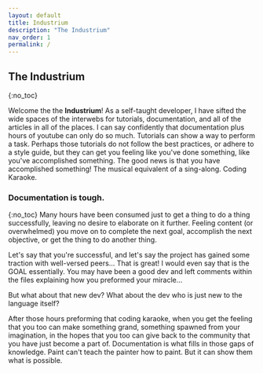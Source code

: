 ```yaml
---
layout: default
title: Industrium
description: "The Industrium"
nav_order: 1
permalink: /
---
```


## The Industrium
{:no_toc}

Welcome the the **Industrium**! As a self-taught developer, I have sifted the wide spaces of the interwebs for tutorials, documentation, and all of the articles in all of the places. I can say confidently that documentation plus hours of youtube can only do so much. Tutorials can show a way to perform a task. Perhaps those tutorials do not follow the best practices, or adhere to a style guide, but they can get you feeling like you've done something, like you've accomplished something. The good news is that you have accomplished something! The musical equivalent of a sing-along. Coding Karaoke. 

### Documentation is tough.
{:no_toc}
Many hours have been consumed just to get a thing to do a thing successfully, leaving no desire to elaborate on it further. Feeling content (or overwhelmed) you move on to complete the next goal, accomplish the next objective, or get the thing to do another thing. 
 
Let's say that you're successful, and let's say the project has gained some traction with well-versed peers... That is great! I would even say that is the GOAL essentially. You may have been a good dev and left comments within the files explaining how you preformed your miracle... 

But what about that new dev? What about the dev who is just new to the language itself?

After those hours preforming that coding karaoke, when you get the feeling that you too can make something grand, something spawned from your imagination, in the hopes that you too can give back to the community that you have just become a part of. Documentation is what fills in those gaps of knowledge. Paint can't teach the painter how to paint. But it can show them what is possible. 
